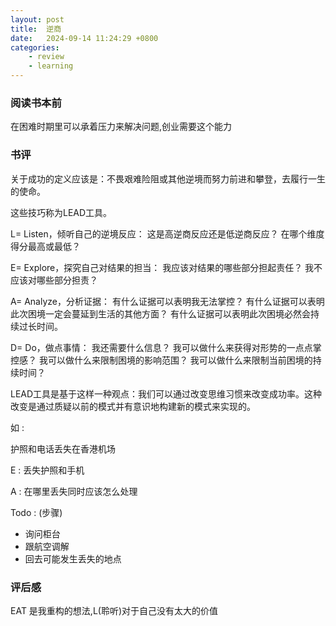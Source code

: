 ```yaml
---
layout: post
title:  逆商
date:   2024-09-14 11:24:29 +0800
categories: 
    - review
    - learning
---
```


### 阅读书本前

在困难时期里可以承着压力来解决问题,创业需要这个能力

### 书评

关于成功的定义应该是：不畏艰难险阻或其他逆境而努力前进和攀登，去履行一生的使命。

这些技巧称为LEAD工具。

L= Listen，倾听自己的逆境反应： 这是高逆商反应还是低逆商反应？ 在哪个维度得分最高或最低？

E= Explore，探究自己对结果的担当： 我应该对结果的哪些部分担起责任？ 我不应该对哪些部分担责？

A= Analyze，分析证据： 有什么证据可以表明我无法掌控？ 有什么证据可以表明此次困境一定会蔓延到生活的其他方面？ 有什么证据可以表明此次困境必然会持续过长时间。

D= Do，做点事情： 我还需要什么信息？ 我可以做什么来获得对形势的一点点掌控感？ 我可以做什么来限制困境的影响范围？ 我可以做什么来限制当前困境的持续时间？

LEAD工具是基于这样一种观点：我们可以通过改变思维习惯来改变成功率。这种改变是通过质疑以前的模式并有意识地构建新的模式来实现的。

如 : 

护照和电话丢失在香港机场

E : 丢失护照和手机

A : 在哪里丢失同时应该怎么处理

Todo : (步骤)

- 询问柜台
- 跟航空调解
- 回去可能发生丢失的地点

### 评后感

EAT 是我重构的想法,L(聆听)对于自己没有太大的价值